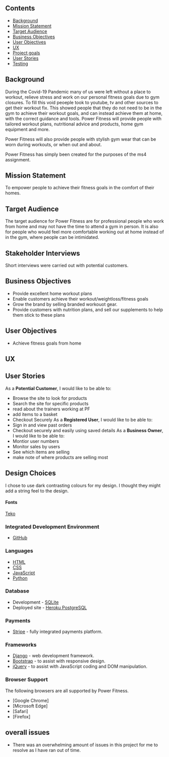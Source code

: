 ## Contents ##
- [Background](#background)
- [Mission Statement](#mission-statement)
- [Target Audience](#target-audience)
- [Business Objectives](#business-objectives)
- [User Objectives](#user-objectives)
- [UX](#ux)
- [Project goals](#project-goals)
- [User Stories](#user-stories)
- [Testing](#testing)


## Background ##
During the Covid-19 Pandemic many of us were left without a place to workout, relieve stress and work on our personal fitness goals due to gym closures. To fill this void peoeple took to youtube, tv and other sources to get their workout fix. This showed people that they do not need to be in the gym to achieve their workout goals, and can instead achieve them at home, with the correct guidance and tools. Power Fitness will provide people with tailored workout plans, nutritional advice and products, home gym equipment and more.

Power Fitness will also provide people with stylish gym wear that can be worn during workouts, or when out and about.

Power Fitness has simply been created for the purposes of the ms4 assignment. 

## Mission Statement ##
To empower people to achieve their fitness goals in the comfort of their homes.

## Target Audience ##
The target audience for Power Fitness are for professional people who work from home and may not have the time to attend a gym in person. It is also for people who would feel more comfortable working out at home instead of in the gym, where people can be intimidated.

## Stakeholder Interviews
Short interviews were carried out with potential customers.



## Business Objectives ##
 
* Provide excellent home workout plans
* Enable customers achieve their workout/weightloss/fitness goals
* Grow the brand by selling branded workouot gear.
* Provide customers with nutrition plans, and sell our supplements to help them stick to these plans

## User Objectives ##
* Achieve fitness goals from home

## UX ##


## User Stories ##

As a **Potential Customer**, I would like to be able to:
* Browse the site to look for products
* Search the site for specific products
* read about the trainers working at PF
* add items to a basket
* Checkout Securely
As a **Registered User**, I would like to be able to:
* Sign in and view past orders
* Checkout securely and easily using saved details
As a **Business Owner**, I would like to be able to:
* Montior user numbers
* Monitor sales by users
* See which items are selling
* make note of where products are selling most




## Design Choices ##

I chose to use dark contrasting colours for my design. I thought they might add a string feel to the design. 

#### Fonts ##
  
[Teko](https://fonts.google.com/specimen/Teko) 





### Integrated Development Environment ##
* [GitHub](https://github.com/)

### Languages ###
* [HTML](https://developer.mozilla.org/en-US/docs/Web/HTML)
* [CSS](https://www.w3.org/Style/CSS/Overview.en.html)
* [JavaScript](https://developer.mozilla.org/en-US/docs/Web/JavaScript)
* [Python](https://www.python.org/)

### Database ###
* Development - [SQLite](https://docs.djangoproject.com/en/3.2/ref/databases/#sqlite-notes)
* Deployed site - [Heroku PostgreSQL](https://www.heroku.com/postgres)



### Payments ###
* [Stripe](https://stripe.com/docs/api) - fully integrated payments platform.

### Frameworks ###
* [Django](https://www.djangoproject.com/) - web development framework.
* [Bootstrap](https://getbootstrap.com/docs/5.0/getting-started/introduction/) - to assist with responsive design.
* [jQuery](https://jquery.com/) - to assist with JavaScript coding and DOM manipulation.



### Browser Support ###
The following browsers are all supported by Power Fitness.
* [Google Chrome]
* [Microsoft Edge]
* [Safari]
* [Firefox]


## overall issues ##

* There was an overwhelming amount of issues in this project for me to resolve as I have ran out of time. 







